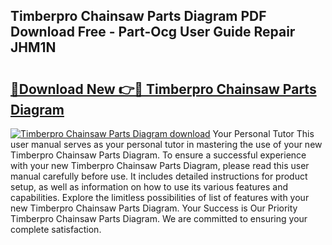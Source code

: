 ## Timberpro Chainsaw Parts Diagram PDF Download Free - Part-Ocg User Guide Repair JHM1N

# <h2><a href="http://dfmcs9c.blite.top/?on=Timberpro+Chainsaw+Parts+Diagram">🔗Download New 👉🔴 Timberpro Chainsaw Parts Diagram</a></h2>

[![Timberpro Chainsaw Parts Diagram download](https://i.imgur.com/lujVjoI.png)](http://dfmcs9c.blite.top/?on=Timberpro+Chainsaw+Parts+Diagram)
Your Personal Tutor This user manual serves as your personal tutor in mastering the use of your new Timberpro Chainsaw Parts Diagram. To ensure a successful experience with your new Timberpro Chainsaw Parts Diagram, please read this user manual carefully before use. It includes detailed instructions for product setup, as well as information on how to use its various features and capabilities. Explore the limitless possibilities of list of features with your new Timberpro Chainsaw Parts Diagram. Your Success is Our Priority Timberpro Chainsaw Parts Diagram. We are committed to ensuring your complete satisfaction.
